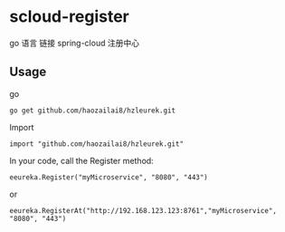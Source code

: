 # scloud-register
go 语言 链接 spring-cloud 注册中心 


## Usage
go

    go get github.com/haozailai8/hzleurek.git

Import

    import "github.com/haozailai8/hzleurek.git"
    
In your code, call the Register method:

    eeureka.Register("myMicroservice", "8080", "443")
    
or
    
    eeureka.RegisterAt("http://192.168.123.123:8761","myMicroservice", "8080", "443")
